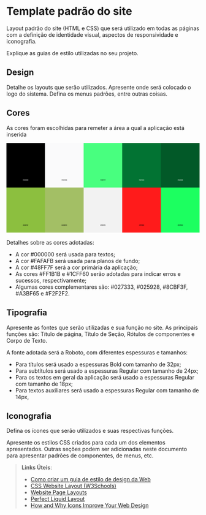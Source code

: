 # Template padrão do site

Layout padrão do site (HTML e CSS) que será utilizado em todas as páginas com a definição de identidade visual, aspectos de responsividade e iconografia.

Explique as guias de estilo utilizadas no seu projeto.

## Design

Detalhe os layouts que serão utilizados. Apresente onde será colocado o logo do sistema. Defina os menus padrões, entre outras coisas.


## Cores

As cores foram escolhidas para remeter a área a qual a aplicação está inserida

![Paleta de cores](img/paleta-de-cores.png)

Detalhes sobre as cores adotadas:
- A cor #000000 será usada para textos;
- A cor #FAFAFB será usada para planos de fundo;
- A cor #48FF7F será a cor primária da aplicação;
- As cores #FF1B1B e #1CFF60 serão adotadas para indicar erros e sucessos, respectivamente;
- Algumas cores complementares são: #027333, #025928, #8CBF3F, #A3BF65 e #F2F2F2.


## Tipografia

Apresente as fontes que serão utilizadas e sua função no site. As principais funções são: Título de página, Título de Seção, Rótulos de componentes e Corpo de Texto.

A fonte adotada será a Roboto, com diferentes espessuras e tamanhos:
- Para títulos será usado a espessuras Bold com tamanho de 32px;
- Para subtítulos será usado a espessuras Regular com tamanho de 24px;
- Para os textos em geral da aplicação será usado a espessuras Regular com tamanho de 18px;
- Para textos auxiliares será usado a espessuras Regular com tamanho de 14px,


## Iconografia

Defina os ícones que serão utilizados e suas respectivas funções.

Apresente os estilos CSS criados para cada um dos elementos apresentados.
Outras seções podem ser adicionadas neste documento para apresentar padrões de componentes, de menus, etc.


> **Links Úteis**:
>
> -  [Como criar um guia de estilo de design da Web](https://edrodrigues.com.br/blog/como-criar-um-guia-de-estilo-de-design-da-web/#)
> - [CSS Website Layout (W3Schools)](https://www.w3schools.com/css/css_website_layout.asp)
> - [Website Page Layouts](http://www.cellbiol.com/bioinformatics_web_development/chapter-3-your-first-web-page-learning-html-and-css/website-page-layouts/)
> - [Perfect Liquid Layout](https://matthewjamestaylor.com/perfect-liquid-layouts)
> - [How and Why Icons Improve Your Web Design](https://usabilla.com/blog/how-and-why-icons-improve-you-web-design/)

